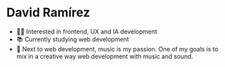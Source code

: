 # David Ramírez

- 👨‍💻 Interested in frontend, UX and IA development
- 📚 Currently studying web development
- 🎵 Next to web development, music is my passion. One of my goals is to mix in a creative way web development with music and sound.

<!---
davidzz-code/davidzz-code is a ✨ special ✨ repository because its `README.md` (this file) appears on your GitHub profile.
You can click the Preview link to take a look at your changes.
--->
